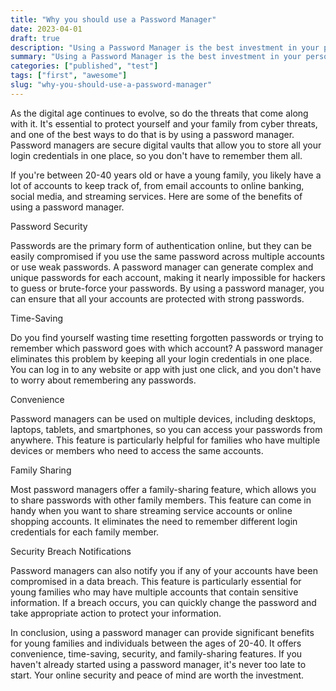 ```yaml
---
title: "Why you should use a Password Manager"
date: 2023-04-01
draft: true
description: "Using a Password Manager is the best investment in your personal security."
summary: "Using a Password Manager is the best investment in your personal security."
categories: ["published", "test"]
tags: ["first", "awesome"]
slug: "why-you-should-use-a-password-manager"
---
```


As the digital age continues to evolve, so do the threats that come along with it. It's essential to protect yourself and your family from cyber threats, and one of the best ways to do that is by using a password manager. Password managers are secure digital vaults that allow you to store all your login credentials in one place, so you don't have to remember them all.

If you're between 20-40 years old or have a young family, you likely have a lot of accounts to keep track of, from email accounts to online banking, social media, and streaming services. Here are some of the benefits of using a password manager.

Password Security

Passwords are the primary form of authentication online, but they can be easily compromised if you use the same password across multiple accounts or use weak passwords. A password manager can generate complex and unique passwords for each account, making it nearly impossible for hackers to guess or brute-force your passwords. By using a password manager, you can ensure that all your accounts are protected with strong passwords.

Time-Saving

Do you find yourself wasting time resetting forgotten passwords or trying to remember which password goes with which account? A password manager eliminates this problem by keeping all your login credentials in one place. You can log in to any website or app with just one click, and you don't have to worry about remembering any passwords.

Convenience

Password managers can be used on multiple devices, including desktops, laptops, tablets, and smartphones, so you can access your passwords from anywhere. This feature is particularly helpful for families who have multiple devices or members who need to access the same accounts.

Family Sharing

Most password managers offer a family-sharing feature, which allows you to share passwords with other family members. This feature can come in handy when you want to share streaming service accounts or online shopping accounts. It eliminates the need to remember different login credentials for each family member.

Security Breach Notifications

Password managers can also notify you if any of your accounts have been compromised in a data breach. This feature is particularly essential for young families who may have multiple accounts that contain sensitive information. If a breach occurs, you can quickly change the password and take appropriate action to protect your information.

 

In conclusion, using a password manager can provide significant benefits for young families and individuals between the ages of 20-40. It offers convenience, time-saving, security, and family-sharing features. If you haven't already started using a password manager, it's never too late to start. Your online security and peace of mind are worth the investment.